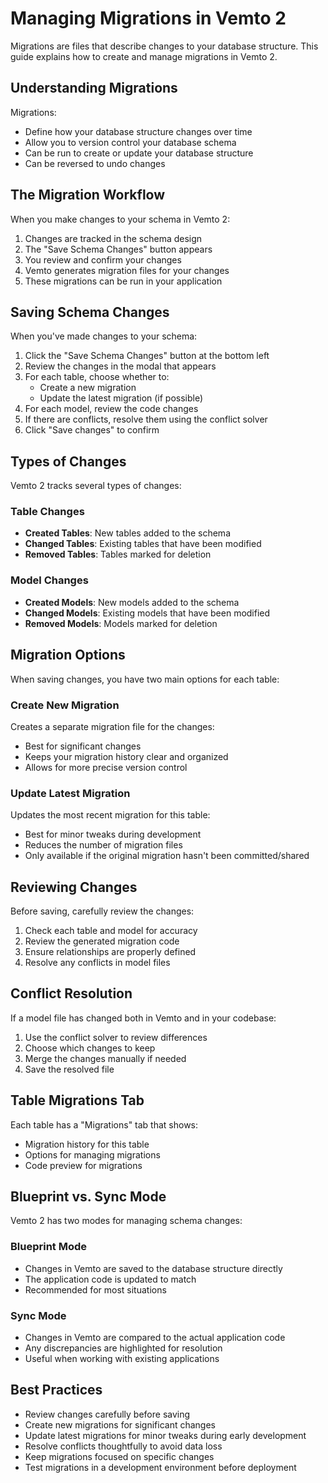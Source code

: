 
# Managing Migrations in Vemto 2

Migrations are files that describe changes to your database structure. This guide explains how to create and manage migrations in Vemto 2.

## Understanding Migrations

Migrations:
- Define how your database structure changes over time
- Allow you to version control your database schema
- Can be run to create or update your database structure
- Can be reversed to undo changes

## The Migration Workflow

When you make changes to your schema in Vemto 2:

1. Changes are tracked in the schema design
2. The "Save Schema Changes" button appears
3. You review and confirm your changes
4. Vemto generates migration files for your changes
5. These migrations can be run in your application

## Saving Schema Changes

When you've made changes to your schema:

1. Click the "Save Schema Changes" button at the bottom left
2. Review the changes in the modal that appears
3. For each table, choose whether to:
   - Create a new migration
   - Update the latest migration (if possible)
4. For each model, review the code changes
5. If there are conflicts, resolve them using the conflict solver
6. Click "Save changes" to confirm

## Types of Changes

Vemto 2 tracks several types of changes:

### Table Changes

- **Created Tables**: New tables added to the schema
- **Changed Tables**: Existing tables that have been modified
- **Removed Tables**: Tables marked for deletion

### Model Changes

- **Created Models**: New models added to the schema
- **Changed Models**: Existing models that have been modified
- **Removed Models**: Models marked for deletion

## Migration Options

When saving changes, you have two main options for each table:

### Create New Migration

Creates a separate migration file for the changes:
- Best for significant changes
- Keeps your migration history clear and organized
- Allows for more precise version control

### Update Latest Migration

Updates the most recent migration for this table:
- Best for minor tweaks during development
- Reduces the number of migration files
- Only available if the original migration hasn't been committed/shared

## Reviewing Changes

Before saving, carefully review the changes:

1. Check each table and model for accuracy
2. Review the generated migration code
3. Ensure relationships are properly defined
4. Resolve any conflicts in model files

## Conflict Resolution

If a model file has changed both in Vemto and in your codebase:

1. Use the conflict solver to review differences
2. Choose which changes to keep
3. Merge the changes manually if needed
4. Save the resolved file

## Table Migrations Tab

Each table has a "Migrations" tab that shows:

- Migration history for this table
- Options for managing migrations
- Code preview for migrations

## Blueprint vs. Sync Mode

Vemto 2 has two modes for managing schema changes:

### Blueprint Mode

- Changes in Vemto are saved to the database structure directly
- The application code is updated to match
- Recommended for most situations

### Sync Mode

- Changes in Vemto are compared to the actual application code
- Any discrepancies are highlighted for resolution
- Useful when working with existing applications

## Best Practices

- Review changes carefully before saving
- Create new migrations for significant changes
- Update latest migrations for minor tweaks during early development
- Resolve conflicts thoughtfully to avoid data loss
- Keep migrations focused on specific changes
- Test migrations in a development environment before deployment
